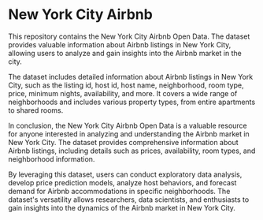 # New York City Airbnb 
This repository contains the New York City Airbnb Open Data. The dataset provides valuable information about Airbnb listings in New York City, allowing users to analyze and gain insights into the Airbnb market in the city.

The dataset includes detailed information about Airbnb listings in New York City, such as the listing id, host id, host name, neighborhood, room type, price, minimum nights, availability, and more. It covers a wide range of neighborhoods and includes various property types, from entire apartments to shared rooms.

In conclusion, the New York City Airbnb Open Data is a valuable resource for anyone interested in analyzing and understanding the Airbnb market in New York City. The dataset provides comprehensive information about Airbnb listings, including details such as prices, availability, room types, and neighborhood information.

By leveraging this dataset, users can conduct exploratory data analysis, develop price prediction models, analyze host behaviors, and forecast demand for Airbnb accommodations in specific neighborhoods. The dataset's versatility allows researchers, data scientists, and enthusiasts to gain insights into the dynamics of the Airbnb market in New York City.
